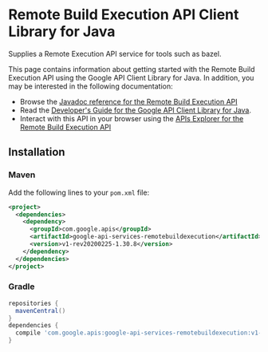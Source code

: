 # Remote Build Execution API Client Library for Java

Supplies a Remote Execution API service for tools such as bazel.

This page contains information about getting started with the Remote Build Execution API
using the Google API Client Library for Java. In addition, you may be interested
in the following documentation:

* Browse the [Javadoc reference for the Remote Build Execution API][javadoc]
* Read the [Developer's Guide for the Google API Client Library for Java][google-api-client].
* Interact with this API in your browser using the [APIs Explorer for the Remote Build Execution API][api-explorer]

## Installation

### Maven

Add the following lines to your `pom.xml` file:

```xml
<project>
  <dependencies>
    <dependency>
      <groupId>com.google.apis</groupId>
      <artifactId>google-api-services-remotebuildexecution</artifactId>
      <version>v1-rev20200225-1.30.8</version>
    </dependency>
  </dependencies>
</project>
```

### Gradle

```gradle
repositories {
  mavenCentral()
}
dependencies {
  compile 'com.google.apis:google-api-services-remotebuildexecution:v1-rev20200225-1.30.8'
}
```

[javadoc]: https://googleapis.dev/java/google-api-services-remotebuildexecution/latest/index.html
[google-api-client]: https://github.com/googleapis/google-api-java-client/
[api-explorer]: https://developers.google.com/apis-explorer/#p/remotebuildexecution/v1/
